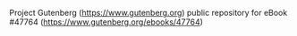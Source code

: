 Project Gutenberg (https://www.gutenberg.org) public repository for eBook #47764 (https://www.gutenberg.org/ebooks/47764)

